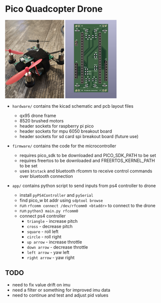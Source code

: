 # Pico Quadcopter Drone

<img src='drone.jpg' height=256px />
<img src='hardware/picodrone_controller/picodrone-pcb.png' height=256px />

- `hardware/` contains the kicad schematic and pcb layout files 
    - qx95 drone frame
    - 8520 brushed motors
    - header sockets for raspberry pi pico
    - header sockets for mpu 6050 breakout board
    - header sockets for sd card spi breakout board (future use)

- `firmware/` contains the code for the microcontroller
	- requires pico_sdk to be downloaded and PICO_SDK_PATH to be set
    - requires freertos to be downloaded and FREERTOS_KERNEL_PATH to be set
    - uses `btstack` and bluetooth rfcomm to receive control commands over bluetooth connection

- `app/` contains python script to send inputs from ps4 controller to drone
    - install `pyPS4Controller` and `pySerial`
    - find pico_w bt addr using `sdptool browse`
    - run `rfcomm connect /dev/rfcomm0 <btaddr>` to connect to the drone
    - run `python3 main.py rfcomm0`
    - connect ps4 controller
        - `triangle` - increase pitch
        - `cross` - decrease pitch
        - `square` - roll left
        - `circle` - roll right
        - `up arrow` - increase throttle
        - `down arrow` - decrease throttle
        - `left arrow` - yaw left
        - `right arrow` - yaw right

## TODO
- need to fix value drift on imu
- need a filter or something for improved imu data
- need to continue and test and adjust pid values
